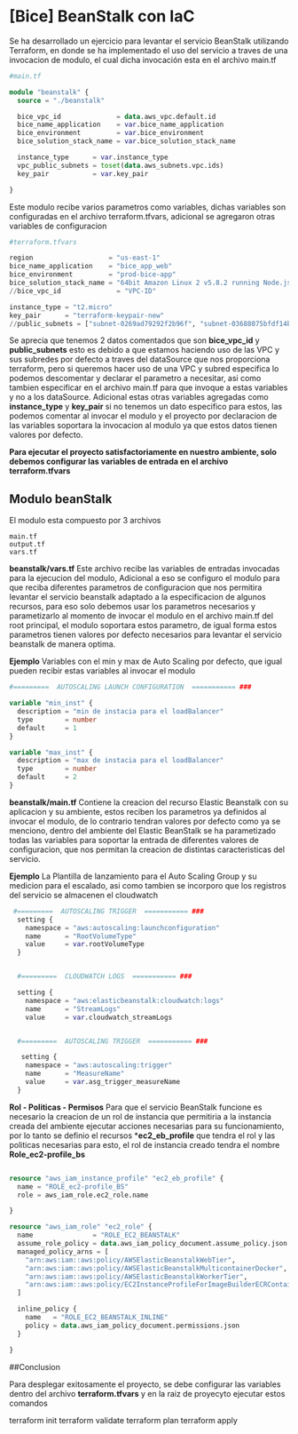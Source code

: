 
# [Bice] BeanStalk con IaC  




Se ha desarrollado un ejercicio para levantar el servicio BeanStalk utilizando Terraform, en donde se ha implementado el uso del servicio a traves de una invocacion de modulo, el cual dicha invocación esta en el archivo main.tf

```terraform
#main.tf

module "beanstalk" {
  source = "./beanstalk"

  bice_vpc_id              = data.aws_vpc.default.id
  bice_name_application    = var.bice_name_application
  bice_environment         = var.bice_environment
  bice_solution_stack_name = var.bice_solution_stack_name

  instance_type      = var.instance_type
  vpc_public_subnets = toset(data.aws_subnets.vpc.ids)
  key_pair           = var.key_pair

}
```
Este modulo recibe varios parametros como variables, dichas variables son configuradas en el archivo terraform.tfvars, adicional se agregaron otras variables de configuracion


```terraform
#terraform.tfvars

region                   = "us-east-1"
bice_name_application    = "bice_app_web"
bice_environment         = "prod-bice-app"
bice_solution_stack_name = "64bit Amazon Linux 2 v5.8.2 running Node.js 16"
//bice_vpc_id              = "VPC-ID"

instance_type = "t2.micro"
key_pair      = "terraform-keypair-new"
//public_subnets = ["subnet-0269ad79292f2b96f", "subnet-03688075bfdf14b1b"]
```

Se aprecia que tenemos 2 datos comentados que son **bice_vpc_id** y **public_subnets** esto es debido a que estamos haciendo uso de las VPC y sus subredes por defecto a traves del dataSource que nos proporciona terraform, pero si queremos hacer uso de una VPC y subred especifica lo podemos descomentar y declarar el parametro a necesitar, asi como tambien especificar en el archivo main.tf para que invoque a estas variables y no a los dataSource. Adicional estas otras variables agregadas como  **instance_type** y **key_pair** si no tenemos un dato especifico para estos, las podemos comentar al invocar el modulo y el proyecto por declaracion de las variables soportara la invocacion al modulo ya que estos datos tienen valores por defecto.

**Para ejecutar el proyecto satisfactoriamente en nuestro ambiente, solo debemos configurar las variables de entrada en el archivo terraform.tfvars**


## Modulo beanStalk

El modulo esta compuesto por 3 archivos

```
main.tf
output.tf
vars.tf

```

**beanstalk/vars.tf** Este archivo recibe las variables de entradas invocadas para la ejecucion del modulo, Adicional a eso se configuro el modulo para que reciba diferentes parametros de configuracion que nos permitira levantar el servicio beanstalk adaptado a la especificacion de algunos recursos, para eso solo debemos usar los parametros necesarios y parametizarlo al momento de invocar el modulo en el archivo main.tf del root principal, el modulo soportara estos parametro, de igual forma estos parametros tienen valores por defecto necesarios para levantar el servicio beanstalk de manera optima.


**Ejemplo** Variables con el min y max de Auto Scaling por defecto, que igual pueden recibir estas variables al invocar el modulo


```terraform
#=========  AUTOSCALING LAUNCH CONFIGURATION  =========== ###

variable "min_inst" {
  description = "min de instacia para el loadBalancer"
  type        = number
  default     = 1
}

variable "max_inst" {
  description = "max de instacia para el loadBalancer"
  type        = number
  default     = 2
}
```


**beanstalk/main.tf** Contiene la creacion del recurso Elastic Beanstalk con su aplicacion y su ambiente, estos reciben los parametros ya definidos al invocar el modulo, de lo contrario tendran valores por defecto como ya se menciono, dentro del ambiente del Elastic BeanStalk se ha parametizado todas las variables para soportar la entrada de diferentes valores de configuracion,  que nos permitan la creacion de distintas caracteristicas del servicio.

**Ejemplo**  La Plantilla de lanzamiento para el Auto Scaling Group y su medicion para el escalado, asi como tambien se incorporo que los registros del servicio se almacenen el cloudwatch 

```terraform
 #=========  AUTOSCALING TRIGGER  =========== ###
  setting {
    namespace = "aws:autoscaling:launchconfiguration"
    name      = "RootVolumeType"
    value     = var.rootVolumeType
  }


  #=========  CLOUDWATCH LOGS  =========== ###

  setting {
    namespace = "aws:elasticbeanstalk:cloudwatch:logs"
    name      = "StreamLogs"
    value     = var.cloudwatch_streamLogs


  #=========  AUTOSCALING TRIGGER  =========== ###

   setting {
    namespace = "aws:autoscaling:trigger"
    name      = "MeasureName"
    value     = var.asg_trigger_measureName
  }

```


**Rol - Politicas - Permisos** Para que el servicio BeanStalk funcione es necesario la creacion de un rol de instancia que permitiria a la instancia creada del ambiente ejecutar acciones necesarias para su funcionamiento, por lo tanto se definio el recursos ***ec2_eb_profile** que tendra el rol y las politicas necesarias para esto, el rol de instancia creado tendra el nombre **Role_ec2-profile_bs**

```terraform

resource "aws_iam_instance_profile" "ec2_eb_profile" {
  name = "ROLE_ec2-profile_BS"
  role = aws_iam_role.ec2_role.name

}

resource "aws_iam_role" "ec2_role" {
  name               = "ROLE_EC2_BEANSTALK"
  assume_role_policy = data.aws_iam_policy_document.assume_policy.json
  managed_policy_arns = [
    "arn:aws:iam::aws:policy/AWSElasticBeanstalkWebTier",
    "arn:aws:iam::aws:policy/AWSElasticBeanstalkMulticontainerDocker",
    "arn:aws:iam::aws:policy/AWSElasticBeanstalkWorkerTier",
    "arn:aws:iam::aws:policy/EC2InstanceProfileForImageBuilderECRContainerBuilds"
  ]

  inline_policy {
    name   = "ROLE_EC2_BEANSTALK_INLINE"
    policy = data.aws_iam_policy_document.permissions.json
  }

}

```


##Conclusion 

Para desplegar exitosamente el proyecto, se debe configurar las variables dentro del archivo **terraform.tfvars** y en la raiz  de proyecyto ejecutar estos comandos

terraform init
terraform validate
terraform plan
terraform apply

